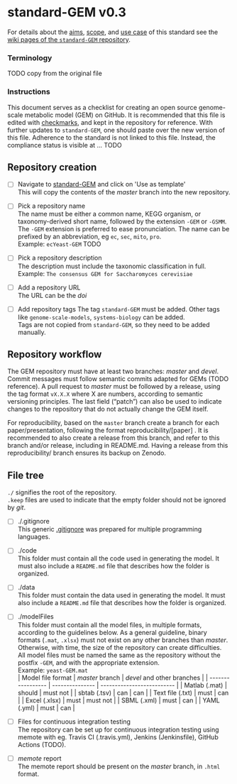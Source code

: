 standard-GEM v0.3
=================

For details about the [aims](), [scope](), and [use case]() of this standard see the [wiki pages of the `standard-GEM` repository](https://github.com/SysBioChalmers/standard-GEM/wiki).

### Terminology
TODO copy from the original file

### Instructions
This document serves as a checklist for creating an open source genome-scale metabolic model (GEM) on GitHub.
It is recommended that this file is edited with [checkmarks](https://help.github.com/en/github/managing-your-work-on-github/about-task-lists), and kept in the repository for reference. With further updates to `standard-GEM`, one should paste over the new version of this file.
Adherence to the standard is not linked to this file. Instead, the compliance status is visible at ... TODO


Repository creation
-------------------
- [ ] Navigate to [standard-GEM]() and click on 'Use as template'  
This will copy the contents of the _master_ branch into the new repository.

- [ ] Pick a repository name  
The name must be either a common name, KEGG organism, or taxonomy-derived short name, followed by the extension `-GEM` or `-GSMM`. The `-GEM` extension is preferred to ease pronunciation. The name can be prefixed by an abbreviation, eg `ec`, `sec`, `mito`, `pro`.  
Example: `ecYeast-GEM` TODO

- [ ] Pick a repository description  
The description must include the taxonomic classification in full.  
Example: `The consensus GEM for Saccharomyces cerevisiae`

- [ ] Add a repository URL  
The URL can be the _doi_

- [ ] Add repository tags
The tag `standard-GEM` must be added. Other tags like `genome-scale-models`, `systems-biology` can be added.  
Tags are not copied from `standard-GEM`, so they need to be added manually.


Repository workflow
-------------------
The GEM repository must have at least two branches: _master_ and _devel_. Commit messages must follow semantic commits adapted for GEMs (TODO reference).
A pull request to _master_ must be followed by a release, using the tag format `vX.X.X` where X are numbers, according to semantic versioning principles. The last field (“patch”) can also be used to indicate changes to the repository that do not actually change the GEM itself.  


For reproducibility, based on the `master` branch create a branch for each paper/presentation, following the format reproducibility/[paper] . It is recommended to also create a release from this branch, and refer to this branch and/or release, including in README.md. Having a release from this reproducibility/ branch ensures its backup on Zenodo.


File tree
---------
`./` signifies the root of the repository.  
`.keep` files are used to indicate that the empty folder should not be ignored by _git_.

- [ ] ./.gitignore  
This generic [.gitignore](https://git-scm.com/docs/gitignore) was prepared for multiple programming languages.

- [ ] ./code  
This folder must contain all the code used in generating the model. It must also include a `README.md` file that describes how the folder is organized.


- [ ] ./data  
This folder must contain the data used in generating the model. It must also include a `README.md` file that describes how the folder is organized.

- [ ] ./modelFiles  
This folder must contain all the model files, in multiple formats, according to the guidelines below. As a general guideline, binary formats (`.mat`, `.xlsx`) must not exist on any other branches than _master_. Otherwise, with time, the size of the repository can create difficulties.  
All model files must be named the same as the repository without the postfix `-GEM`, and with the appropriate extension.  
Example: `yeast-GEM.mat`  
| Model file format | _master_ branch | _devel_ and other branches |
| ----------------- | --------------- | -------------------------- |
| Matlab (.mat)     | should          | must not                   |
| sbtab (.tsv)      | can             | can                        |
| Text file (.txt)  | must            | can                        |
| Excel (.xlsx)     | must            | must not                   |
| SBML (.xml)       | must            | can                        |
| YAML (.yml)       | must            | can                        |

- [ ] Files for continuous integration testing  
The repository can be set up for continuous integration testing using memote with eg. Travis CI (.travis.yml), Jenkins (Jenkinsfile), GitHub Actions (TODO).

- [ ] _memote_ report  
The memote report should be present on the _master_ branch, in `.html` format.
